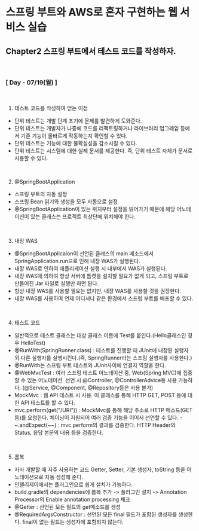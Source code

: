 # 스프링 부트와 AWS로 혼자 구현하는 웹 서비스 실습

## Chapter2 스프링 부트에서 테스트 코드를 작성하자.
<br>

### [ Day - 07/19(월) ]
 
<br>

1. 테스트 코드를 작성하여 얻는 이점
  - 단위 테스트는 개발 단계 초기에 문제를 발견하게 도와준다.
  - 단위 테스트는 개발자가 나중에 코드를 리팩토링하거나 라이브러리 업그레읻 등에서 기존 기능이 올바르게 작동하는지 확인할 수 있다.
  - 단위 테스트는 기능에 대한 불확실성을 감소시킬 수 있다.
   - 단위 테스트는 시스템에 대한 실제 문서를 제공한다. 즉, 단위 테스트 자체가 문서로 사용할 수 있다.

<br>

2. @SpringBootApplication
- 스프링 부트의 자동 설정
- 스프링 Bean 읽기와 생성을 모두 자동으로 설정
 - @SpringBootApplication이 있는 위치부터 설정을 읽어가기 때문에 해당 어노테이션이 있는 클래스는 프로젝트 최상단에 위치해야 한다.

<br>

3. 내장 WAS
 - @SpringBootApplicaion이 선언된 클래스의 main 메소드에서 SpringApplication.run으로 인해 내장 WAS가 실행된다.
  - 내장 WAS로 인하여 애플리케이션 실행 시 내부에서 WAS가 실행된다.
- 내장 WAS에 의하여 항상 서버에 톰캣을 설치할 필요가 없게 되고, 스프링 부트로 만들어진 Jar 파일로 실행만 하면 된다.
 - 항상 내장 WAS를 사용할 필요는 없지만, 내장 WAS를 사용할 것을 권장한다.
  - 내장 WAS를 사용하여 언제 어디서나 같은 환경에서 스프링 부트를 배포할 수 있다.

<br>

4. 테스트 코드
- 일반적으로 테스트 클래스는 대상 클래스 이름에 Test를 붙인다.(Hello클래스인 경우 HelloTest)
- @RunWith(SpringRunner.class) : 테스트를 진행할 때 JUnit에 내장된 실행자 외 다른 실행자를 실행시킨다.(즉, SpringRunner라는 스프링 실행자를 사용한다.)
 - @RunWith는 스프링 부트 테스트와 JUnit사이에 연결자 역할을 한다.
 - @WebMvcTest : 여러 스프링 테스트 어노테이션 중, Web(Spring MVC)에 집중할 수 있는 어노테이션. 선언 시 @Controller, @ControllerAdvice등 사용 가능하다. (@Service, @Component, @Repository등은 사용 불가)
  - MockMvc : 웹 API 테스트 시 사용. 이 클래스를 통해 HTTP GET, POST 등에 대한 API 테스트를 할 수 있다.
   - mvc.perform(get("/URI")) : MockMvc를 통해 해당 주소로 HTTP 메소드(GET 등)를 요청한다. 체이닝이 지원되어 여러 검증 기능을 이어서 선언할 수 있다.
    - ~.andExpect(~~) : mvc.perform의 결과를 검증한다. HTTP Header의 Status, 응답 본문의 내용 등을 검증한다.

<br>

5. 롬복
- 자바 개발할 때 자주 사용하는 코드 Getter, Setter, 기본 생성자, toString 등을 어노테이션으로 자동 생성해 준다.
 - 인텔리제이에서는 플러그인으로 쉽게 설치가 가능하다.
  - build.gradle의 dependencies에 롬복 추가 -> 플러그인 설치 -> Annotation Processor의 Enable annotation processing 체크
   - @Getter : 선언된 모든 필드의 get메소드를 생성
   - @RequiredArgsConstructor : 선언된 모든 final 필드가 포함된 생성자를 생성한다. final이 없는 필드는 생성자에 포함되지 않는다.

<br>

